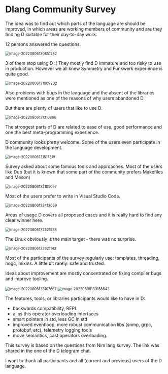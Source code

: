 # Dlang Community Survey

The idea was to find out which parts of the language are should be improved, in which areas are working members of community and are they finding D suitable for their day-to-day work.

12 persons answered the questions. 

<img src="/home/cyrus/.config/Typora/typora-user-images/image-20220806130851282.png" alt="image-20220806130851282" style="zoom:80%;" />

3 of them stop using D :( They mostly find D immature and too risky to use in production. However we all knew Symmetry and Funkwerk experience is quite good.

<img src="/home/cyrus/.config/Typora/typora-user-images/image-20220806131009202.png" alt="image-20220806131009202" style="zoom:80%;" />

Also problems with bugs in the language and the absent of the libraries were mentioned as one of the reasons of why users abandoned D.

But there are plenty of users that like to use D.

<img src="/home/cyrus/.config/Typora/typora-user-images/image-20220806131310866.png" alt="image-20220806131310866" style="zoom:80%;" />

The strongest parts of D are related to ease of use, good performance and one the best meta-programming experience.

D community looks pretty welcome. Some of the users even participate in the language development.

<img src="/home/cyrus/.config/Typora/typora-user-images/image-20220806131517319.png" alt="image-20220806131517319" style="zoom:80%;" />

Survey asked about some famous tools and approaches. Most of the users like Dub (but it is known that some part of the community prefers Makefiles and Meson)

<img src="/home/cyrus/.config/Typora/typora-user-images/image-20220806132105057.png" alt="image-20220806132105057" style="zoom:80%;" />

Most of the users prefer to write in Visual Studio Code.

<img src="/home/cyrus/.config/Typora/typora-user-images/image-20220806132413059.png" alt="image-20220806132413059" style="zoom:80%;" />

Areas of usage D covers all proposed cases and it is really hard to find any clear winner here.

<img src="/home/cyrus/.config/Typora/typora-user-images/image-20220806132521536.png" alt="image-20220806132521536" style="zoom:80%;" />

The Linux obviously is the main target - there was no surprise.

<img src="/home/cyrus/.config/Typora/typora-user-images/image-20220806132621143.png" alt="image-20220806132621143" style="zoom:80%;" />

Most of the participants of the survey regularly use: templates, threading, nogc, mixins. A little bit rarely: safe and trusted.

Ideas about improvement are mostly concentrated on fixing compiler bugs and improve tooling.

<img src="/home/cyrus/.config/Typora/typora-user-images/image-20220806133107667.png" alt="image-20220806133107667" style="zoom:80%;" />

<img src="/home/cyrus/.config/Typora/typora-user-images/image-20220806133158643.png" alt="image-20220806133158643" style="zoom:80%;" />

The features, tools, or libraries participants would like to have in D:

- backwards compatibility, REPL
- alias this operator overloading interfaces
- smart pointers in std, less GC in std
- improved eventloop, more robust communication libs (snmp, grpc, protobuf, etc), telemetry logging tools
- move semantics, cast operators overloading.

This survey is based on the questions from Nim lang survey. The link was shared in the one of the D telegram chat.

I want to thank all participants and all (current and previous) users of the D language.